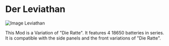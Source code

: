 # Der Leviathan
![Image Leviathan](https://github.com/johannes-otto/Librecig/edit/master/Ratte%20and%20Variations/Leviatan/images/Leviathan.png)


This Mod is a Variation of "Die Ratte". It features 4 18650 batteries in series. It is compatible with the side panels and the front variations of "Die Ratte".
